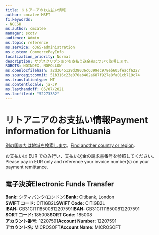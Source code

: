 ```yaml
---
title: リトアニアのお支払い情報
author: cmcatee-MSFT
f1.keywords:
- NOCSH
ms.author: cmcatee
manager: scotv
audience: Admin
ms.topic: reference
ms.service: o365-administration
ms.custom: CommercePayInfo
localization_priority: Normal
description: サブスクリプションを支払う送金先について説明します。
ROBOTS: NOINDEX, NOFOLLOW
ms.openlocfilehash: a2d3645129d38036c6399ec978eb605feacf6227
ms.sourcegitcommit: 51b316c23e070ab402a687f927e8fa01cb719c74
ms.translationtype: MT
ms.contentlocale: ja-JP
ms.lasthandoff: 05/07/2021
ms.locfileid: "52273382"
---
```

# <a name="payment-information-for-lithuania"></a><span data-ttu-id="5d3b5-103">リトアニアのお支払い情報</span><span class="sxs-lookup"><span data-stu-id="5d3b5-103">Payment information for Lithuania</span></span>

<span data-ttu-id="5d3b5-104">[別の国または地域を検索します](../billing-and-payments/pay-for-your-subscription.md)。</span><span class="sxs-lookup"><span data-stu-id="5d3b5-104">[Find another country or region](../billing-and-payments/pay-for-your-subscription.md).</span></span>

<span data-ttu-id="5d3b5-105">お支払いは EUR でのみ行い、支払い送金の請求書番号を参照してください。</span><span class="sxs-lookup"><span data-stu-id="5d3b5-105">Please pay in EUR only and reference your invoice number(s) on your payment remittance.</span></span>

## <a name="electronic-funds-transfer"></a><span data-ttu-id="5d3b5-106">電子決済</span><span class="sxs-lookup"><span data-stu-id="5d3b5-106">Electronic Funds Transfer</span></span>

<span data-ttu-id="5d3b5-107">**Bank:** シティバンク(ロンドン)</span><span class="sxs-lookup"><span data-stu-id="5d3b5-107">**Bank:** Citibank, London</span></span>  
<span data-ttu-id="5d3b5-108">**SWIFT コード:** CITIGB2L</span><span class="sxs-lookup"><span data-stu-id="5d3b5-108">**SWIFT Code:** CITIGB2L</span></span>  
<span data-ttu-id="5d3b5-109">**IBAN:** GB31CITI18500812207591</span><span class="sxs-lookup"><span data-stu-id="5d3b5-109">**IBAN:** GB31CITI18500812207591</span></span>  
<span data-ttu-id="5d3b5-110">**SORT コード:** 185008</span><span class="sxs-lookup"><span data-stu-id="5d3b5-110">**SORT Code:** 185008</span></span>  
<span data-ttu-id="5d3b5-111">**アカウント番号:** 12207591</span><span class="sxs-lookup"><span data-stu-id="5d3b5-111">**Account Number:** 12207591</span></span>  
<span data-ttu-id="5d3b5-112">**アカウント名:** MICROSOFT</span><span class="sxs-lookup"><span data-stu-id="5d3b5-112">**Account Name:** MICROSOFT</span></span>